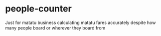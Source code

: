 # people-counter
Just for matatu business
calculating matatu fares accurately
despite how many people board or wherever they board from
